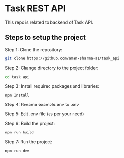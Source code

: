 
# Task REST API

This repo is related to backend of Task API.

## Steps to setup the project
Step 1: Clone the repository:

```sh
git clone https://github.com/aman-sharma-as/task_api
```
Step 2: Change directory to the project folder:

```sh
cd task_api
```
Step 3: Install required packages and libraries:

```sh
npm Install
```

Step 4: Rename example.env to .env

Step 5: Edit .env file (as per your need)

Step 6: Build the project:

```sh
npm run build
```

Step 7: Run the project:

```sh
npm run dev
```
